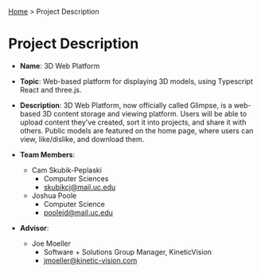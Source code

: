 [Home](../README.md) > Project Description

# Project Description

- **Name**: 3D Web Platform
- **Topic**: Web-based platform for displaying 3D models, using Typescript React and three.js.
- **Description**: 3D Web Platform, now officially called Glimpse, is a web-based 3D content storage and viewing platform. Users will be able to upload content they've created, sort it into projects, and share it with others. Public models are featured on the home page, where users can view, like/dislike, and download them.

- **Team Members**:
  - Cam Skubik-Peplaski
    - Computer Sciences
    - [skubikcj@mail.uc.edu](mailto:skubikcj@mail.uc.edu)
  - Joshua Poole
    - Computer Science
    - [poolejd@mail.uc.edu](mailto:poolejd@mail.uc.edu)
- **Advisor**:
  - Joe Moeller
    - Software + Solutions Group Manager, KineticVision
    - [jmoeller@kinetic-vision.com](mailto:jmoeller@kinetic-vision.com)
